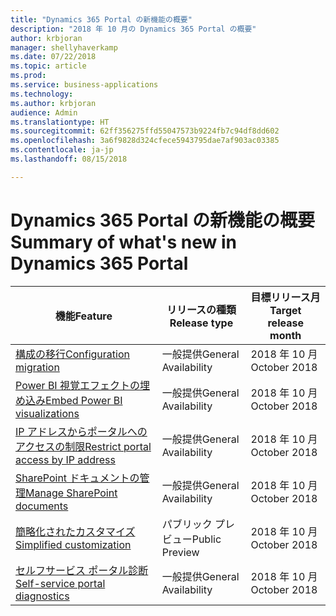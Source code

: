 ```yaml
---
title: "Dynamics 365 Portal の新機能の概要"
description: "2018 年 10 月の Dynamics 365 Portal の概要"
author: krbjoran
manager: shellyhaverkamp
ms.date: 07/22/2018
ms.topic: article
ms.prod: 
ms.service: business-applications
ms.technology: 
ms.author: krbjoran
audience: Admin
ms.translationtype: HT
ms.sourcegitcommit: 62ff356275ffd55047573b9224fb7c94df8dd602
ms.openlocfilehash: 3a6f9828d324cfece5943795dae7af903ac03385
ms.contentlocale: ja-jp
ms.lasthandoff: 08/15/2018

---
```

#  <a name="summary-of-whats-new-in-dynamics-365-portal"></a><span data-ttu-id="cc0ca-103">Dynamics 365 Portal の新機能の概要</span><span class="sxs-lookup"><span data-stu-id="cc0ca-103">Summary of what's new in Dynamics 365 Portal</span></span>




| <span data-ttu-id="cc0ca-104">機能</span><span class="sxs-lookup"><span data-stu-id="cc0ca-104">Feature</span></span>                                                                           | <span data-ttu-id="cc0ca-105">リリースの種類</span><span class="sxs-lookup"><span data-stu-id="cc0ca-105">Release type</span></span>   | <span data-ttu-id="cc0ca-106">目標リリース月</span><span class="sxs-lookup"><span data-stu-id="cc0ca-106">Target release month</span></span> |
|-----------------------------------------------------------------------------------|----------------|----------------------|
| [<span data-ttu-id="cc0ca-107">構成の移行</span><span class="sxs-lookup"><span data-stu-id="cc0ca-107">Configuration migration</span></span>](configuration-migration.md)                           | <span data-ttu-id="cc0ca-108">一般提供</span><span class="sxs-lookup"><span data-stu-id="cc0ca-108">General Availability</span></span>             | <span data-ttu-id="cc0ca-109">2018 年 10 月</span><span class="sxs-lookup"><span data-stu-id="cc0ca-109">October 2018</span></span>          |
| [<span data-ttu-id="cc0ca-110">Power BI 視覚エフェクトの埋め込み</span><span class="sxs-lookup"><span data-stu-id="cc0ca-110">Embed Power BI visualizations</span></span>](power-bi-embed.md)                              | <span data-ttu-id="cc0ca-111">一般提供</span><span class="sxs-lookup"><span data-stu-id="cc0ca-111">General Availability</span></span>            | <span data-ttu-id="cc0ca-112">2018 年 10 月</span><span class="sxs-lookup"><span data-stu-id="cc0ca-112">October 2018</span></span>          |
| [<span data-ttu-id="cc0ca-113">IP アドレスからポータルへのアクセスの制限</span><span class="sxs-lookup"><span data-stu-id="cc0ca-113">Restrict portal access by IP address</span></span>](restrict-portal-access-by-ip-address.md) | <span data-ttu-id="cc0ca-114">一般提供</span><span class="sxs-lookup"><span data-stu-id="cc0ca-114">General Availability</span></span>            | <span data-ttu-id="cc0ca-115">2018 年 10 月</span><span class="sxs-lookup"><span data-stu-id="cc0ca-115">October 2018</span></span>          |
| [<span data-ttu-id="cc0ca-116">SharePoint ドキュメントの管理</span><span class="sxs-lookup"><span data-stu-id="cc0ca-116">Manage SharePoint documents</span></span>](sharepoint-integration.md)                        | <span data-ttu-id="cc0ca-117">一般提供</span><span class="sxs-lookup"><span data-stu-id="cc0ca-117">General Availability</span></span>             | <span data-ttu-id="cc0ca-118">2018 年 10 月</span><span class="sxs-lookup"><span data-stu-id="cc0ca-118">October 2018</span></span>          |
| [<span data-ttu-id="cc0ca-119">簡略化されたカスタマイズ</span><span class="sxs-lookup"><span data-stu-id="cc0ca-119">Simplified customization</span></span>](simplified-customization.md)                         | <span data-ttu-id="cc0ca-120">パブリック プレビュー</span><span class="sxs-lookup"><span data-stu-id="cc0ca-120">Public Preview</span></span> | <span data-ttu-id="cc0ca-121">2018 年 10 月</span><span class="sxs-lookup"><span data-stu-id="cc0ca-121">October 2018</span></span>          |
| [<span data-ttu-id="cc0ca-122">セルフサービス ポータル診断</span><span class="sxs-lookup"><span data-stu-id="cc0ca-122">Self-service portal diagnostics</span></span>](self-service-portal-diagnostics.md)           | <span data-ttu-id="cc0ca-123">一般提供</span><span class="sxs-lookup"><span data-stu-id="cc0ca-123">General Availability</span></span>             | <span data-ttu-id="cc0ca-124">2018 年 10 月</span><span class="sxs-lookup"><span data-stu-id="cc0ca-124">October 2018</span></span>          |


